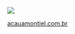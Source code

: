<img src="https://github-readme-stats.vercel.app/api?username=acauamontiel&theme=dark&hide_border=false">

[acauamontiel.com.br](acauamontiel.com.br)
